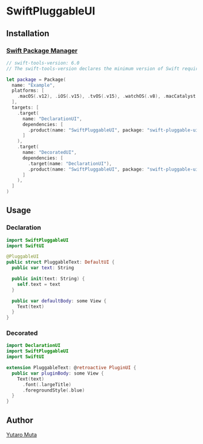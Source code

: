 # SwiftPluggableUI

## Installation

### [Swift Package Manager](https://swift.org/package-manager/)

```swift
// swift-tools-version: 6.0
// The swift-tools-version declares the minimum version of Swift required to build this package.

let package = Package(
  name: "Example",
  platforms: [
    .macOS(.v12), .iOS(.v15), .tvOS(.v15), .watchOS(.v8), .macCatalyst(.v15),
  ],
  targets: [
    .target(
      name: "DeclarationUI",
      dependencies: [
        .product(name: "SwiftPluggableUI", package: "swift-pluggable-ui")
      ]
    ),
    .target(
      name: "DecoratedUI",
      dependencies: [
        .target(name: "DeclarationUI"),
        .product(name: "SwiftPluggableUI", package: "swift-pluggable-ui"),
      ]
    ),
  ]
)
```

## Usage

### Declaration

```swift
import SwiftPluggableUI
import SwiftUI

@PluggableUI
public struct PluggableText: DefaultUI {
  public var text: String

  public init(text: String) {
    self.text = text
  }

  public var defaultBody: some View {
    Text(text)
  }
}
```

### Decorated

```swift
import DeclarationUI
import SwiftPluggableUI
import SwiftUI

extension PluggableText: @retroactive PluginUI {
  public var pluginBody: some View {
    Text(text)
      .font(.largeTitle)
      .foregroundStyle(.blue)
  }
}
```

## Author

[Yutaro Muta](https://github.com/yutailang0119)
